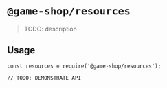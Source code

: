 # `@game-shop/resources`

> TODO: description

## Usage

```
const resources = require('@game-shop/resources');

// TODO: DEMONSTRATE API
```

